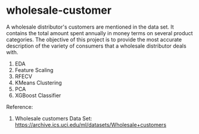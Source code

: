 # wholesale-customer

A wholesale distributor's customers are mentioned in the data set. It contains the total amount spent annually in money terms on several product categories.
The objective of this project is to provide the most accurate description of the variety of consumers that a wholesale distributor deals with.

1. EDA
2. Feature Scaling
3. RFECV
4. KMeans Clustering
5. PCA
6. XGBoost Classifier

Reference:

1. Wholesale customers Data Set: https://archive.ics.uci.edu/ml/datasets/Wholesale+customers
